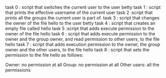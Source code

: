 task 0 :  script that switches the current user to the user betty
task 1 :  script that prints the effective username of the current user
task 2 :script that prints all the groups the current user is part of.
task 3 : script that changes the owner of the file hello to the user betty
task 4 : script that creates an empty file called hello
task 5 :script that adds execute permission to the owner of the file hello
task 6 : script that adds execute permission to the owner and the group owner, and read permission to other users, to the file hello
task 7 :  script that adds execution permission to the owner, the group owner and the other users, to the file hello
task 8 : script that sets the permission to the file hello as follows:

Owner: no permission at all
Group: no permission at all
Other users: all the permissions
